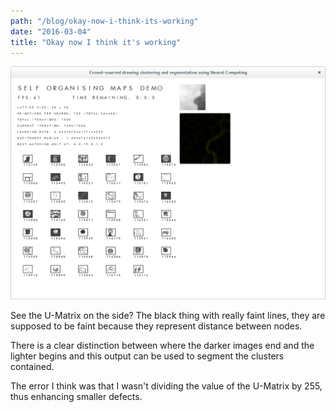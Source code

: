 ```yaml
---
path: "/blog/okay-now-i-think-its-working"
date: "2016-03-04"
title: "Okay now I think it's working"
---
```

![Potentially working?](./umatrix_maybe.png)

See the U-Matrix on the side? The black thing with really faint lines, they are supposed to be faint because they represent distance between nodes. 

There is a clear distinction between where the darker images end and the lighter begins and this output can be used to segment the clusters contained.

The error I think was that I wasn't dividing the value of the U-Matrix by 255, thus enhancing smaller defects.

